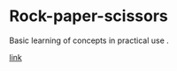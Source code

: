 # Rock-paper-scissors
Basic learning of concepts in practical use .


[link](https://jgchoure19.github.io/Rock-paper-scissors/index)
